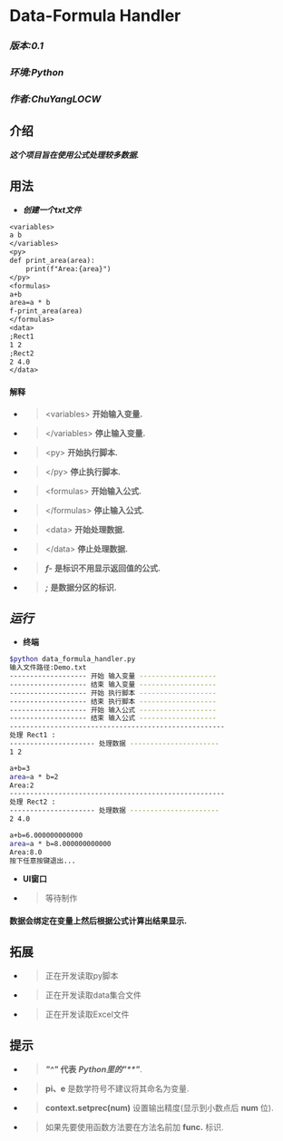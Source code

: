# Data-Formula Handler
### ***版本:0.1***
### ***环境:Python***
### ***作者:ChuYangLOCW***
## 介绍
***这个项目旨在使用公式处理较多数据.***

## 用法
* ***创建一个txt文件***
``` txt
<variables>
a b
</variables>
<py>
def print_area(area):
	print(f"Area:{area}")
</py>
<formulas>
a+b
area=a * b
f-print_area(area)
</formulas>
<data>
;Rect1
1 2
;Rect2
2 4.0
</data>
```
#### 解释
* >\<variables>  **开始输入变量.**
* >\</variables> **停止输入变量.**
* >\<py> **开始执行脚本.**
* >\</py> **停止执行脚本.**
* >\<formulas>  **开始输入公式.**
* >\</formulas> **停止输入公式.**
* >\<data>  **开始处理数据.**
* >\</data> **停止处理数据.**
* >***f-*** **是标识不用显示返回值的公式.**
* >***;*** **是数据分区的标识.**
## ***运行***
* **终端**
``` sh
$python data_formula_handler.py
输入文件路径:Demo.txt
------------------- 开始 输入变量 -------------------
------------------- 结束 输入变量 -------------------
------------------- 开始 执行脚本 -------------------
------------------- 结束 执行脚本 -------------------
------------------- 开始 输入公式 -------------------
------------------- 结束 输入公式 -------------------
-----------------------------------------------------
处理 Rect1 :
--------------------- 处理数据 ----------------------
1 2

a+b=3
area=a * b=2
Area:2
-----------------------------------------------------
处理 Rect2 :
--------------------- 处理数据 ----------------------
2 4.0

a+b=6.000000000000
area=a * b=8.000000000000
Area:8.0
按下任意按键退出...
```
* **UI窗口**
* >等待制作

#### 数据会绑定在变量上然后根据公式计算出结果显示.

## 拓展
* >正在开发读取py脚本
* >正在开发读取data集合文件
* >正在开发读取Excel文件

## 提示
* >***"^"*** **代表** ***Python里的"\*\*"***.
* >**pi、e** 是数学符号不建议将其命名为变量.
* >**context.setprec(num)** 设置输出精度(显示到小数点后 **num** 位).
* >如果先要使用函数方法要在方法名前加 **func.** 标识.
